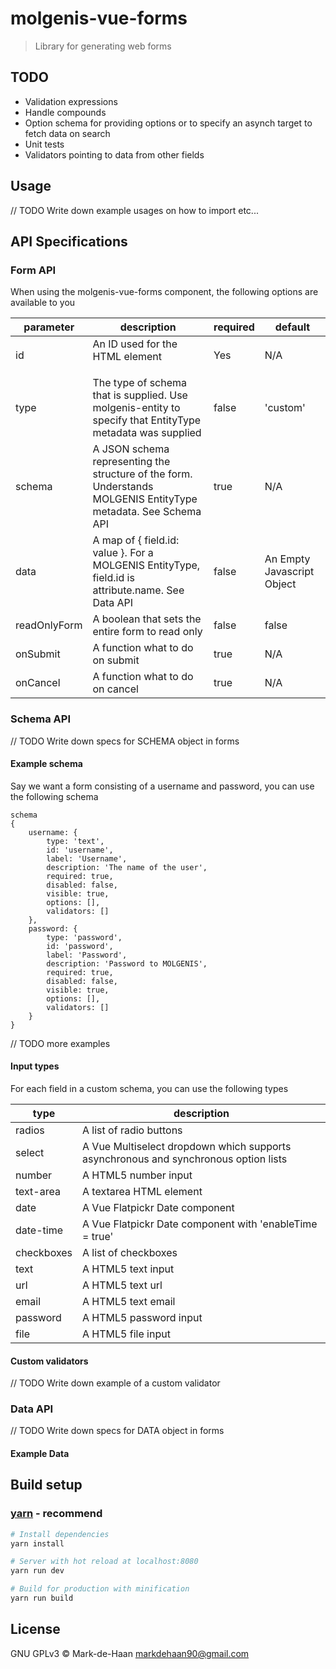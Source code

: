 # molgenis-vue-forms

> Library for generating web forms

## TODO
- Validation expressions
- Handle compounds
- Option schema for providing options or to specify an asynch target to fetch data on search
- Unit tests
- Validators pointing to data from other fields

## Usage
// TODO Write down example usages on how to import etc...

## API Specifications

### Form API
When using the molgenis-vue-forms component, the following options are available to you

| parameter | description | required | default | 
|-----------|-------------|----------|---------|
| id        | An ID used for the <form> HTML element | Yes | N/A 
| type      | The type of schema that is supplied. Use molgenis-entity to specify that EntityType metadata was supplied | false | 'custom'
| schema    | A JSON schema representing the structure of the form. Understands MOLGENIS EntityType metadata. See Schema API | true | N/A
| data      | A map of { field.id: value }. For a MOLGENIS EntityType, field.id is attribute.name. See Data API | false | An Empty Javascript Object
| readOnlyForm | A boolean that sets the entire form to read only | false | false
| onSubmit  | A function what to do on submit | true | N/A 
| onCancel  | A function what to do on cancel | true | N/A

### Schema API
// TODO Write down specs for SCHEMA object in forms

#### Example schema
Say we want a form consisting of a username and password, you can use the following schema
```
schema
{
    username: {
        type: 'text',
        id: 'username',
        label: 'Username',
        description: 'The name of the user',
        required: true,
        disabled: false,
        visible: true,
        options: [],
        validators: []
    },
    password: {
        type: 'password',
        id: 'password',
        label: 'Password',
        description: 'Password to MOLGENIS',
        required: true,
        disabled: false,
        visible: true,
        options: [],
        validators: []
    }
}
```
// TODO more examples

#### Input types
For each field in a custom schema, you can use the following types

| type | description |
|------|-------------|
| radios | A list of radio buttons |
| select | A Vue Multiselect dropdown which supports asynchronous and synchronous option lists
| number | A HTML5 number input |
| text-area | A textarea HTML element |
| date | A Vue Flatpickr Date component |
| date-time | A Vue Flatpickr Date component with 'enableTime = true' |
| checkboxes | A list of checkboxes |
| text | A HTML5 text input |
| url | A HTML5 text url |
| email | A HTML5 text email |
| password | A HTML5 password input |
| file | A HTML5 file input |

#### Custom validators
// TODO Write down example of a custom validator

### Data API
// TODO Write down specs for DATA object in forms

#### Example Data

## Build setup

### [yarn](https://yarnpkg.com) - recommend
``` bash
# Install dependencies
yarn install

# Server with hot reload at localhost:8080
yarn run dev

# Build for production with minification
yarn run build
```

## License

GNU GPLv3 © Mark-de-Haan <markdehaan90@gmail.com>
